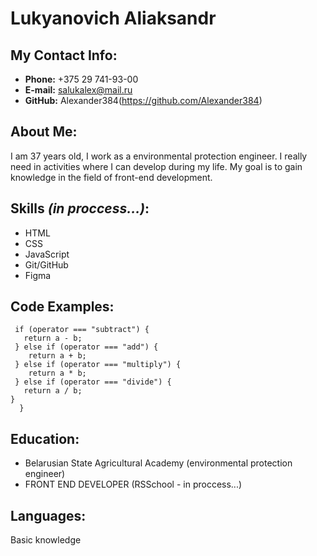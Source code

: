 # Lukyanovich Aliaksandr
## My Contact Info:
* __Phone:__ +375 29 741-93-00
* __E-mail:__ salukalex@mail.ru
* __GitHub:__ Alexander384(https://github.com/Alexander384)
## About Me:
I am 37 years old, I work as a environmental protection engineer. I really need in activities where I can develop during my life. My goal is to gain knowledge in the field of front-end development.
## Skills _(in proccess...)_:
* HTML
* CSS
* JavaScript
* Git/GitHub
* Figma
## Code Examples:
```function arithmetic(a, b, operator){
 if (operator === "subtract") {
   return a - b;
 } else if (operator === "add") {
    return a + b;  
 } else if (operator === "multiply") {
    return a * b;
 } else if (operator === "divide") {
   return a / b;
}
  } 
  ```
  ## Education:
* Belarusian State Agricultural Academy (environmental protection engineer)
* FRONT END DEVELOPER (RSSchool - in proccess...)
## Languages:
Basic knowledge